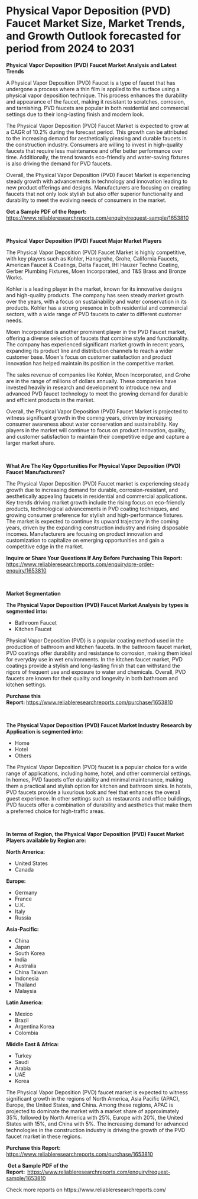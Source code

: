<p><h1>Physical Vapor Deposition (PVD) Faucet Market Size, Market Trends, and Growth Outlook forecasted for period from 2024 to 2031</h1></p><p><strong>Physical Vapor Deposition (PVD) Faucet Market Analysis and Latest Trends</strong></p>
<p><p>A Physical Vapor Deposition (PVD) Faucet is a type of faucet that has undergone a process where a thin film is applied to the surface using a physical vapor deposition technique. This process enhances the durability and appearance of the faucet, making it resistant to scratches, corrosion, and tarnishing. PVD faucets are popular in both residential and commercial settings due to their long-lasting finish and modern look.</p><p>The Physical Vapor Deposition (PVD) Faucet Market is expected to grow at a CAGR of 10.2% during the forecast period. This growth can be attributed to the increasing demand for aesthetically pleasing and durable faucets in the construction industry. Consumers are willing to invest in high-quality faucets that require less maintenance and offer better performance over time. Additionally, the trend towards eco-friendly and water-saving fixtures is also driving the demand for PVD faucets.</p><p>Overall, the Physical Vapor Deposition (PVD) Faucet Market is experiencing steady growth with advancements in technology and innovation leading to new product offerings and designs. Manufacturers are focusing on creating faucets that not only look stylish but also offer superior functionality and durability to meet the evolving needs of consumers in the market.</p></p>
<p><strong>Get a Sample PDF of the Report:&nbsp;</strong> <a href="https://www.reliableresearchreports.com/enquiry/request-sample/1653810">https://www.reliableresearchreports.com/enquiry/request-sample/1653810</a></p>
<p>&nbsp;</p>
<p><strong>Physical Vapor Deposition (PVD) Faucet Major Market Players</strong></p>
<p><p>The Physical Vapor Deposition (PVD) Faucet Market is highly competitive, with key players such as Kohler, Hansgrohe, Grohe, California Faucets, American Faucet & Coatings, Delta Faucet, IHI Hauzer Techno Coating, Gerber Plumbing Fixtures, Moen Incorporated, and T&S Brass and Bronze Works. </p><p>Kohler is a leading player in the market, known for its innovative designs and high-quality products. The company has seen steady market growth over the years, with a focus on sustainability and water conservation in its products. Kohler has a strong presence in both residential and commercial sectors, with a wide range of PVD faucets to cater to different customer needs.</p><p>Moen Incorporated is another prominent player in the PVD Faucet market, offering a diverse selection of faucets that combine style and functionality. The company has experienced significant market growth in recent years, expanding its product line and distribution channels to reach a wider customer base. Moen's focus on customer satisfaction and product innovation has helped maintain its position in the competitive market.</p><p>The sales revenue of companies like Kohler, Moen Incorporated, and Grohe are in the range of millions of dollars annually. These companies have invested heavily in research and development to introduce new and advanced PVD faucet technology to meet the growing demand for durable and efficient products in the market.</p><p>Overall, the Physical Vapor Deposition (PVD) Faucet Market is projected to witness significant growth in the coming years, driven by increasing consumer awareness about water conservation and sustainability. Key players in the market will continue to focus on product innovation, quality, and customer satisfaction to maintain their competitive edge and capture a larger market share.</p></p>
<p>&nbsp;</p>
<p><strong>What Are The Key Opportunities For Physical Vapor Deposition (PVD) Faucet Manufacturers?</strong></p>
<p><p>The Physical Vapor Deposition (PVD) Faucet market is experiencing steady growth due to increasing demand for durable, corrosion-resistant, and aesthetically appealing faucets in residential and commercial applications. Key trends driving market growth include the rising focus on eco-friendly products, technological advancements in PVD coating techniques, and growing consumer preference for stylish and high-performance fixtures. The market is expected to continue its upward trajectory in the coming years, driven by the expanding construction industry and rising disposable incomes. Manufacturers are focusing on product innovation and customization to capitalize on emerging opportunities and gain a competitive edge in the market.</p></p>
<p><strong>Inquire or Share Your Questions If Any Before Purchasing This Report:</strong> <a href="https://www.reliableresearchreports.com/enquiry/pre-order-enquiry/1653810">https://www.reliableresearchreports.com/enquiry/pre-order-enquiry/1653810</a></p>
<p>&nbsp;</p>
<p><strong>Market Segmentation</strong></p>
<p><strong>The Physical Vapor Deposition (PVD) Faucet Market Analysis by types is segmented into:</strong></p>
<p><ul><li>Bathroom Faucet</li><li>Kitchen Faucet</li></ul></p>
<p><p>Physical Vapor Deposition (PVD) is a popular coating method used in the production of bathroom and kitchen faucets. In the bathroom faucet market, PVD coatings offer durability and resistance to corrosion, making them ideal for everyday use in wet environments. In the kitchen faucet market, PVD coatings provide a stylish and long-lasting finish that can withstand the rigors of frequent use and exposure to water and chemicals. Overall, PVD faucets are known for their quality and longevity in both bathroom and kitchen settings.</p></p>
<p><strong>Purchase this Report:&nbsp;</strong><a href="https://www.reliableresearchreports.com/purchase/1653810">https://www.reliableresearchreports.com/purchase/1653810</a></p>
<p>&nbsp;</p>
<p><strong>The Physical Vapor Deposition (PVD) Faucet Market Industry Research by Application is segmented into:</strong></p>
<p><ul><li>Home</li><li>Hotel</li><li>Others</li></ul></p>
<p><p>The Physical Vapor Deposition (PVD) faucet is a popular choice for a wide range of applications, including home, hotel, and other commercial settings. In homes, PVD faucets offer durability and minimal maintenance, making them a practical and stylish option for kitchen and bathroom sinks. In hotels, PVD faucets provide a luxurious look and feel that enhances the overall guest experience. In other settings such as restaurants and office buildings, PVD faucets offer a combination of durability and aesthetics that make them a preferred choice for high-traffic areas.</p></p>
<p>&nbsp;</p>
<p><strong>In terms of Region, the Physical Vapor Deposition (PVD) Faucet Market Players available by Region are:</strong></p>
<p>
    <p> <strong> North America: </strong>
        <ul>
            <li>United States</li>
            <li>Canada</li>
        </ul>
        </p> 
    <p> <strong> Europe: </strong>
        <ul>
            <li>Germany</li>
            <li>France</li>
            <li>U.K.</li>
            <li>Italy</li>
            <li>Russia</li>
        </ul>
        </p> 
    <p> <strong> Asia-Pacific: </strong>
        <ul>
            <li>China</li>
            <li>Japan</li>
            <li>South Korea</li>
            <li>India</li>
            <li>Australia</li>
            <li>China Taiwan</li>
            <li>Indonesia</li>
            <li>Thailand</li>
            <li>Malaysia</li>
        </ul>
        </p> 
    <p> <strong> Latin America: </strong>
        <ul>
            <li>Mexico</li>
            <li>Brazil</li>
            <li>Argentina Korea</li>
            <li>Colombia</li>
        </ul>
        </p> 
    <p> <strong> Middle East & Africa: </strong>
        <ul>
            <li>Turkey</li>
            <li>Saudi</li>
            <li>Arabia</li>
            <li>UAE</li>
            <li>Korea</li>
        </ul>
    </p>
    </p>
<p><p>The Physical Vapor Deposition (PVD) faucet market is expected to witness significant growth in the regions of North America, Asia Pacific (APAC), Europe, the United States, and China. Among these regions, APAC is projected to dominate the market with a market share of approximately 35%, followed by North America with 25%, Europe with 20%, the United States with 15%, and China with 5%. The increasing demand for advanced technologies in the construction industry is driving the growth of the PVD faucet market in these regions.</p></p>
<p><strong>Purchase this Report: </strong><a href="https://www.reliableresearchreports.com/purchase/1653810">https://www.reliableresearchreports.com/purchase/1653810</a></p>
<p>&nbsp;<strong>Get a Sample PDF of the Report:&nbsp;&nbsp;</strong><a href="https://www.reliableresearchreports.com/enquiry/request-sample/1653810">https://www.reliableresearchreports.com/enquiry/request-sample/1653810</a></p>
<p><strong></strong></p>
<p>Check more reports on https://www.reliableresearchreports.com/</p>